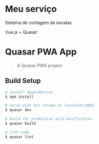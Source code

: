 # Meu serviço
Sistema de contagem de escalas

Vue.js + Quasar

# Quasar PWA App

> A Quasar PWA project

## Build Setup

``` bash
# install dependencies
$ npm install

# serve with hot reload at localhost:8081
$ quasar dev

# build for production with minification
$ quasar build

# lint code
$ quasar lint
```
